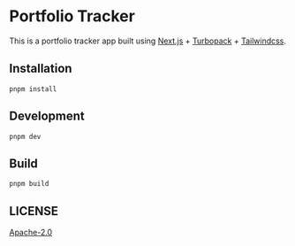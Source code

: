 # Portfolio Tracker
This is a portfolio tracker app built using [Next.js](https://nextjs.org/) + [Turbopack](https://turbo.build/pack) + [Tailwindcss](https://tailwindcss.com).

## Installation
```shell
pnpm install
```

## Development
```shell
pnpm dev
```

## Build
```shell
pnpm build
```

## LICENSE
[Apache-2.0](https://opensource.org/licenses/Apache-2.0)
